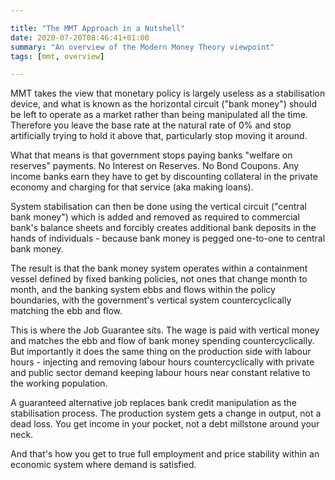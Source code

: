 ```yaml
---

title: "The MMT Approach in a Nutshell"
date: 2020-07-20T08:46:41+01:00
summary: "An overview of the Modern Money Theory viewpoint"
tags: [mmt, overview]

---
```


MMT takes the view that monetary policy is largely useless as a stabilisation device, and what is known as the horizontal circuit ("bank money") should be left to operate as a market rather than being manipulated all the time. Therefore you leave the base rate at the natural rate of 0% and stop artificially trying to hold it above that, particularly stop moving it around.

What that means is that government stops paying banks "welfare on reserves" payments. No Interest on Reserves. No Bond Coupons. Any income banks earn they have to get by discounting collateral in the private economy and charging for that service (aka making loans).

System stabilisation can then be done using the vertical circuit ("central bank money") which is added and removed as required to commercial bank's balance sheets and forcibly creates additional bank deposits in the hands of individuals - because bank money is pegged one-to-one to central bank money.

The result is that the bank money system operates within a containment vessel defined by fixed banking policies, not ones that change month to month, and the banking system ebbs and flows within the policy boundaries, with the government's vertical system countercyclically matching the ebb and flow.

This is where the Job Guarantee sits. The wage is paid with vertical money and matches the ebb and flow of bank money spending countercyclically. But importantly it does the same thing on the production side with labour hours - injecting and removing labour hours countercyclically with private and public sector demand keeping labour hours near constant relative to the working population.

A guaranteed alternative job replaces bank credit manipulation as the stabilisation process. The production system gets a change in output, not a dead loss. You get income in your pocket, not a debt millstone around your neck.

And that's how you get to true full employment and price stability within an economic system where demand is satisfied.
